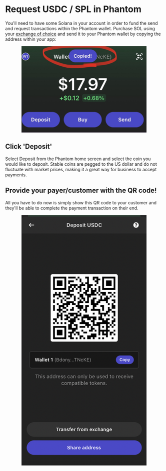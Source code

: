 # Request USDC / SPL in Phantom

You'll need to have some Solana in your account in order to fund the send and request transactions within the Phantom wallet. Purchase SOL using your <a href="https://coinmarketcap.com/currencies/solana/markets/" target="_blank">exchange of choice</a> and send it to your Phantom wallet by copying the address within your app:
<p align="center">
<img src="https://github.com/ilovespectra/helium-solana-support/blob/main/walkthroughs/images/phantomcopy.png" width="400">
  </p>


## Click 'Deposit'

Select Deposit from the Phantom home screen and select the coin you would like to deposit. Stable coins are pegged to the US dollar and do not fluctuate with market prices, making it a great way for business to accept payments.

## Provide your payer/customer with the QR code!

All you have to do now is simply show this QR code to your customer and they'll be able to complete the payment transaction on their end.
<p align="center">
<img src="https://github.com/ilovespectra/helium-solana-support/blob/main/walkthroughs/images/qr.png?raw=true" width="400">
  </p>
